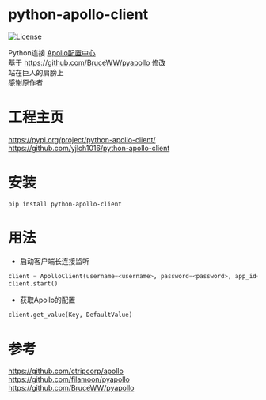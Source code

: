 python-apollo-client
================

[![License](https://img.shields.io/badge/License-Apache%202.0-blue.svg)](https://opensource.org/licenses/Apache-2.0)

Python连接 [Apollo配置中心](https://github.com/ctripcorp/apollo)  
基于 https://github.com/BruceWW/pyapollo 修改  
站在巨人的肩膀上  
感谢原作者  


# 工程主页
https://pypi.org/project/python-apollo-client/  
https://github.com/yjlch1016/python-apollo-client  


# 安装

```shell
pip install python-apollo-client
```


# 用法

- 启动客户端长连接监听

```python
client = ApolloClient(username=<username>, password=<password>, app_id=<appId>, cluster=<clusterName>, config_server_url=<configServerUrl>)
client.start()
```

- 获取Apollo的配置

```python
client.get_value(Key, DefaultValue)
```


# 参考
https://github.com/ctripcorp/apollo  
https://github.com/filamoon/pyapollo  
https://github.com/BruceWW/pyapollo  
